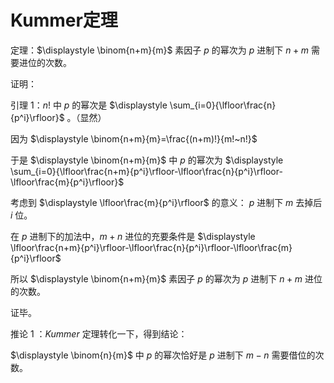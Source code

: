 # Kummer定理

定理：$\displaystyle \binom{n+m}{m}$ 素因子 $p$ 的幂次为 $p$ 进制下 $n+m$ 需要进位的次数。

证明：

引理 $1$：$n!$ 中 $p$ 的幂次是 $\displaystyle \sum_{i=0}{\lfloor\frac{n}{p^i}\rfloor}$ 。（显然）

因为 $\displaystyle \binom{n+m}{m}=\frac{(n+m)!}{m!~n!}$

于是 $\displaystyle \binom{n+m}{m}$ 中 $p$ 的幂次为 $\displaystyle \sum_{i=0}{\lfloor\frac{n+m}{p^i}\rfloor-\lfloor\frac{n}{p^i}\rfloor-\lfloor\frac{m}{p^i}\rfloor}$

考虑到 $\displaystyle \lfloor\frac{m}{p^i}\rfloor$ 的意义： $p$ 进制下 $m$ 去掉后 $i$ 位。

在 $p$ 进制下的加法中，$m+n$ 进位的充要条件是 $\displaystyle \lfloor\frac{n+m}{p^i}\rfloor-\lfloor\frac{n}{p^i}\rfloor-\lfloor\frac{m}{p^i}\rfloor$

所以 $\displaystyle \binom{n+m}{m}$ 素因子 $p$ 的幂次为 $p$ 进制下 $n+m$ 进位的次数。

证毕。

推论 $1$ ：$Kummer$ 定理转化一下，得到结论：

$\displaystyle \binom{n}{m}$ 中 $p$ 的幂次恰好是 $p$ 进制下 $m-n$ 需要借位的次数。
